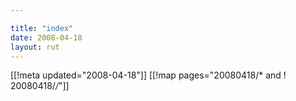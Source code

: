 ```yaml
---

title: "index"
date: 2008-04-18
layout: rut
---
```


[[!meta updated="2008-04-18"]]
[[!map pages="20080418/* and ! 20080418/*/*"]]
